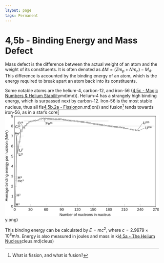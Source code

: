 ```yaml
---
layout: page
tags: Permanent
---
```


# 4,5b - Binding Energy and Mass Defect

Mass defect is the difference between the actual weight of an atom and the weight of its constituents. It is often denoted as $\Delta M=(Zm_{p}+Nm_{n})-M_{A}$. This difference is accounted by the binding energy of an atom, which is the energy required to break apart an atom back into its constituents. 

Some notable atoms are the helium-4, carbon-12, and iron-56 ([4,5c - Magic Numbers & Helium Stability](4,5c%20-%20Magic%20Numbers%20&%20Helium%20Stability.md)md)md)). Helium-4 has a strangely high binding energy, which is surpassed next by carbon-12. Iron-56 is the most stable nucleus, thus all fis[4,5b,2a - Fission](4,5b,2a%20-%20Fission.md)on.md)on)) and fusion[^1] tends towards iron-56, as in a star’s core[![Binding-Energy](../../../assets/Binding-Energy.png)y.png)

This binding energy can be calculated by $E=mc^{2}$, where $c=2.9979\times 10^{8}\text{m/s}$. Energy is also measured in joules and mass in ki[4,5a - The Helium Nucleus](4,5a%20-%20The%20Helium%20Nucleus.md)cleus.md)cleus)

[^1]: What is fission, and what is fusion?
[^2]: What kind of environment is needed to allow fusion to happen? Can fission also happen in the core of stars?